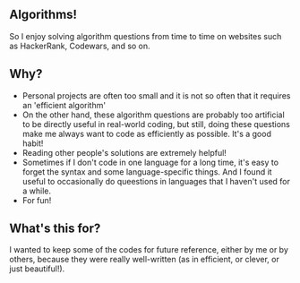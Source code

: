## Algorithms!
So I enjoy solving algorithm questions from time to time on websites such as HackerRank, Codewars, and so on.

## Why?
- Personal projects are often too small and it is not so often that it requires an 'efficient algorithm'
- On the other hand, these algorithm questions are probably too artificial to be directly useful in real-world coding, but still, doing these questions make me always want to code as efficiently as possible. It's a good habit!
- Reading other people's solutions are extremely helpful!
- Sometimes if I don't code in one language for a long time, it's easy to forget the syntax and some language-specific things. And I found it useful to occasionally do queestions in languages that I haven't used for a while.
- For fun!

## What's this for?
I wanted to keep some of the codes for future reference, either by me or by others, because they were really well-written (as in efficient, or clever, or just beautiful!).
